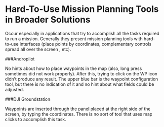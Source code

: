 # Hard-To-Use Mission Planning Tools in Broader Solutions

Occur especially in applications that try to accomplish all the tasks required to run a mission. Generally they present mission planning tools with hard-to-use interfaces (place points by coordinates, complementary controls spread all over the screen , etc).

###Andropilot

No hints about how to place waypoints in the map (also, long press sometimes did not work properly). After this, trying to click on the WP icon didn’t produce any result. The upper blue bar is the waypoint configuration tool, but there is no indication of it and no hint about what fields could be adjusted. 


###DJI Groundstation

Waypoints are inserted through the panel placed at the right side of the screen, by typing the coordinates. There is no sort of tool that uses map clicks to accomplish this task.


